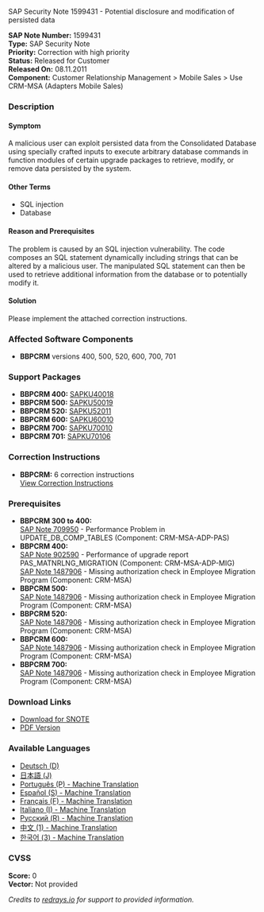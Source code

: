 SAP Security Note 1599431 - Potential disclosure and modification of persisted data

**SAP Note Number:** 1599431  
**Type:** SAP Security Note  
**Priority:** Correction with high priority  
**Status:** Released for Customer  
**Released On:** 08.11.2011  
**Component:** Customer Relationship Management > Mobile Sales > Use CRM-MSA (Adapters Mobile Sales)

### Description

#### Symptom
A malicious user can exploit persisted data from the Consolidated Database using specially crafted inputs to execute arbitrary database commands in function modules of certain upgrade packages to retrieve, modify, or remove data persisted by the system.

#### Other Terms
- SQL injection
- Database

#### Reason and Prerequisites
The problem is caused by an SQL injection vulnerability. The code composes an SQL statement dynamically including strings that can be altered by a malicious user. The manipulated SQL statement can then be used to retrieve additional information from the database or to potentially modify it.

#### Solution
Please implement the attached correction instructions.

### Affected Software Components
- **BBPCRM** versions 400, 500, 520, 600, 700, 701

### Support Packages
- **BBPCRM 400:** [SAPKU40018](https://me.sap.com/supportpackage/SAPKU40018)
- **BBPCRM 500:** [SAPKU50019](https://me.sap.com/supportpackage/SAPKU50019)
- **BBPCRM 520:** [SAPKU52011](https://me.sap.com/supportpackage/SAPKU52011)
- **BBPCRM 600:** [SAPKU60010](https://me.sap.com/supportpackage/SAPKU60010)
- **BBPCRM 700:** [SAPKU70010](https://me.sap.com/supportpackage/SAPKU70010)
- **BBPCRM 701:** [SAPKU70106](https://me.sap.com/supportpackage/SAPKU70106)

### Correction Instructions
- **BBPCRM:** 6 correction instructions  
  [View Correction Instructions](https://me.sap.com/corrins/0001599431/63)

### Prerequisites
- **BBPCRM 300 to 400:**  
  [SAP Note 709950](https://me.sap.com/notes/709950) - Performance Problem in UPDATE_DB_COMP_TABLES (Component: CRM-MSA-ADP-PAS)
- **BBPCRM 400:**  
  [SAP Note 902590](https://me.sap.com/notes/902590) - Performance of upgrade report PAS_MATNRLNG_MIGRATION (Component: CRM-MSA-ADP-MIG)  
  [SAP Note 1487906](https://me.sap.com/notes/1487906) - Missing authorization check in Employee Migration Program (Component: CRM-MSA)
- **BBPCRM 500:**  
  [SAP Note 1487906](https://me.sap.com/notes/1487906) - Missing authorization check in Employee Migration Program (Component: CRM-MSA)
- **BBPCRM 520:**  
  [SAP Note 1487906](https://me.sap.com/notes/1487906) - Missing authorization check in Employee Migration Program (Component: CRM-MSA)
- **BBPCRM 600:**  
  [SAP Note 1487906](https://me.sap.com/notes/1487906) - Missing authorization check in Employee Migration Program (Component: CRM-MSA)
- **BBPCRM 700:**  
  [SAP Note 1487906](https://me.sap.com/notes/1487906) - Missing authorization check in Employee Migration Program (Component: CRM-MSA)

### Download Links
- [Download for SNOTE](https://notesdownloads.sap.com/note/0040000009495512017)
- [PDF Version](https://me.sap.com/sap/support/sfm/notes/print/0001599431?language=en-US&token=44C42D0ED8DDE059A126CA26F193B1F7)

### Available Languages
- [Deutsch (D)](https://me.sap.com/notes/0001599431/D)
- [日本語 (J)](https://me.sap.com/notes/0001599431/J)
- [Português (P) - Machine Translation](https://me.sap.com/notes/0001599431/P)
- [Español (S) - Machine Translation](https://me.sap.com/notes/0001599431/S)
- [Français (F) - Machine Translation](https://me.sap.com/notes/0001599431/F)
- [Italiano (I) - Machine Translation](https://me.sap.com/notes/0001599431/I)
- [Русский (R) - Machine Translation](https://me.sap.com/notes/0001599431/R)
- [中文 (1) - Machine Translation](https://me.sap.com/notes/0001599431/1)
- [한국어 (3) - Machine Translation](https://me.sap.com/notes/0001599431/3)

### CVSS
**Score:** 0  
**Vector:** Not provided

*Credits to [redrays.io](https://redrays.io) for support to provided information.*